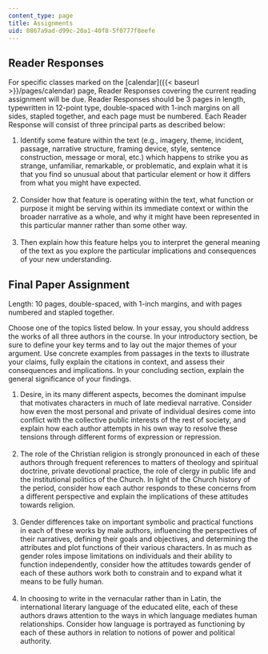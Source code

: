 ```yaml
---
content_type: page
title: Assignments
uid: 0867a9ad-d99c-20a1-40f8-5f0777f8eefe
---
```


Reader Responses
----------------

For specific classes marked on the [calendar]({{< baseurl >}}/pages/calendar) page, Reader Responses covering the current reading assignment will be due. Reader Responses should be 3 pages in length, typewritten in 12-point type, double-spaced with 1-inch margins on all sides, stapled together, and each page must be numbered. Each Reader Response will consist of three principal parts as described below:

1.  Identify some feature within the text (e.g., imagery, theme, incident, passage, narrative structure, framing device, style, sentence construction, message or moral, etc.) which happens to strike you as strange, unfamiliar, remarkable, or problematic, and explain what it is that you find so unusual about that particular element or how it differs from what you might have expected.  
     
2.  Consider how that feature is operating within the text, what function or purpose it might be serving within its immediate context or within the broader narrative as a whole, and why it might have been represented in this particular manner rather than some other way.  
     
3.  Then explain how this feature helps you to interpret the general meaning of the text as you explore the particular implications and consequences of your new understanding.

Final Paper Assignment 
-----------------------

Length: 10 pages, double-spaced, with 1-inch margins, and with pages numbered and stapled together.

Choose one of the topics listed below. In your essay, you should address the works of all three authors in the course. In your introductory section, be sure to define your key terms and to lay out the major themes of your argument. Use concrete examples from passages in the texts to illustrate your claims, fully explain the citations in context, and assess their consequences and implications. In your concluding section, explain the general significance of your findings.

1.  Desire, in its many different aspects, becomes the dominant impulse that motivates characters in much of late medieval narrative. Consider how even the most personal and private of individual desires come into conflict with the collective public interests of the rest of society, and explain how each author attempts in his own way to resolve these tensions through different forms of expression or repression.  
     
2.  The role of the Christian religion is strongly pronounced in each of these authors through frequent references to matters of theology and spiritual doctrine, private devotional practice, the role of clergy in public life and the institutional politics of the Church. In light of the Church history of the period, consider how each author responds to these concerns from a different perspective and explain the implications of these attitudes towards religion.  
     
3.  Gender differences take on important symbolic and practical functions in each of these works by male authors, influencing the perspectives of their narratives, defining their goals and objectives, and determining the attributes and plot functions of their various characters. In as much as gender roles impose limitations on individuals and their ability to function independently, consider how the attitudes towards gender of each of these authors work both to constrain and to expand what it means to be fully human.  
     
4.  In choosing to write in the vernacular rather than in Latin, the international literary language of the educated elite, each of these authors draws attention to the ways in which language mediates human relationships. Consider how language is portrayed as functioning by each of these authors in relation to notions of power and political authority.